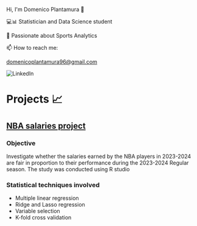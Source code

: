 Hi, I'm Domenico Plantamura 👋

💻📊 Statistician and Data Science student  

🏀 Passionate about Sports Analytics 

📫 How to reach me: 

domenicoplantamura96@gmail.com

![LinkedIn](https://www.linkedin.com/in/domenicoplantamura/)

# Projects 📈

## [NBA salaries project](https://github.com/Dplanta/NBA-salaries-project)

### Objective

Investigate whether the salaries earned by the NBA players in 2023-2024 are fair in proportion to their performance during the 2023-2024 Regular season.
The study was conducted using R studio

### Statistical techniques involved

- Multiple linear regression
- Ridge and Lasso regression
- Variable selection
- K-fold cross validation
  
